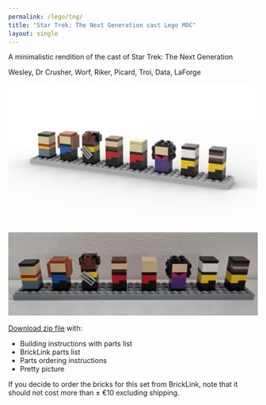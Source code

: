 ```yaml
---
permalink: /lego/tng/
title: "Star Trek: The Next Generation cast Lego MOC"
layout: single
---
```


A minimalistic rendition of the cast of Star Trek: The Next Generation

Wesley, Dr Crusher, Worf, Riker, Picard, Troi, Data, LaForge

![render](/images/lego/tng/render.png)

![photo](/images/lego/tng/photo.jpg)

[Download zip file](https://www.dropbox.com/scl/fi/jfyd7cb72m4rahvyj1coh/lego-tng-cast.zip?rlkey=ohbi6t612fv48gagnuf15phzq&dl=1) with:

- Building instructions with parts list
- BrickLink parts list
- Parts ordering instructions
- Pretty picture

If you decide to order the bricks for this set from BrickLink, note that it should not cost more than ± €10 excluding shipping.
